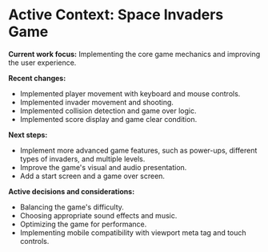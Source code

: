 # Active Context: Space Invaders Game

**Current work focus:**
Implementing the core game mechanics and improving the user experience.

**Recent changes:**
- Implemented player movement with keyboard and mouse controls.
- Implemented invader movement and shooting.
- Implemented collision detection and game over logic.
- Implemented score display and game clear condition.

**Next steps:**
- Implement more advanced game features, such as power-ups, different types of invaders, and multiple levels.
- Improve the game's visual and audio presentation.
- Add a start screen and a game over screen.

**Active decisions and considerations:**
- Balancing the game's difficulty.
- Choosing appropriate sound effects and music.
- Optimizing the game for performance.
- Implementing mobile compatibility with viewport meta tag and touch controls.
